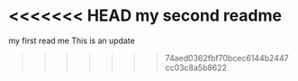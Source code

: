 <<<<<<< HEAD
my second readme
=======
my first read me
This is an update
>>>>>>> 74aed0362fbf70bcec6144b2447cc03c8a5b8622

